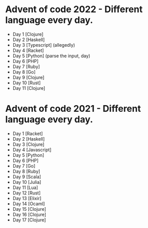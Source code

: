 # Advent of code 2022 - Different language every day.
- Day 1  [Clojure]
- Day 2  [Haskell]
- Day 3  [Typescript] (allegedly)
- Day 4  [Racket]
- Day 5  [Python] (parse the input, day)
- Day 6  [PHP]
- Day 7  [Ruby]
- Day 8  [Go]
- Day 9  [Clojure]
- Day 10 [Rust]
- Day 11 [Clojure]

# Advent of code 2021 - Different language every day.

- Day 1 [Racket]
- Day 2 [Haskell]
- Day 3 [Clojure]
- Day 4 [Javascript]
- Day 5 [Python]
- Day 6 [PHP]
- Day 7 [Go]
- Day 8 [Ruby]
- Day 9 [Scala]
- Day 10 [Julia]
- Day 11 [Lua]
- Day 12 [Rust]
- Day 13 [Elixir]
- Day 14 [Ocaml]
- Day 15 [Clojure]
- Day 16 [Clojure]
- Day 17 [Clojure]
